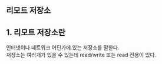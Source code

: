 ## 리모트 저장소

## 1. 리모트 저장소란
  인터넷이나 네트워크 어딘가에 있는 저장소를 말한다.   
  저장소는 여러개가 있을 수 있는데 read/write 또는 read 전용이 있다.   
